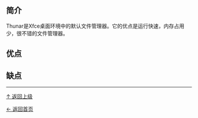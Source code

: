 ﻿
## 简介

Thunar是Xfce桌面环境中的默认文件管理器。它的优点是运行快速，内存占用少，很不错的文件管理器。


## 优点

## 缺点


----
[↑ 返回上级](https://github.com/asin929/linux-software/blob/master/File-Processing/File-Processing.md)

[← 返回首页](https://github.com/asin929/linux-software)
